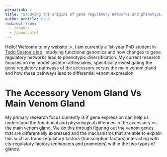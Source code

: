 ```yaml
---
permalink: /
title: "Studying the origins of gene regulatory networks and phenotypic variation using snake venom"
author_profile: true
redirect_from: 
  - /about/
  - /about.html
---
```


Hello! Welcome to my website :>. I am currently a 1st-year PhD student in [Todd Castoe's lab](https://www.castoelaboratory.org/) , studying functional genomics and how changes to gene regulatory networks lead to phenotypic diversification. My current research focuses on my model system rattlesnakes, specifically investigating the gene regulatory pathways of the accessory versus the main venom gland and how these pathways lead to differential venom expression

The Accessory Venom Gland Vs Main Venom Gland
======
My primary research focus currently is if gene expression can help us understand the functional and physiological diffences in the accessory vs the main venom gland. We do this through figuring out the venom genes that are differentially expressed and the mechanisms that are able to explain this such as trans-regulatory factors (transcription factors) interacting with cis-regulatory factors (enhancers and promoters) within the two types of glands. 

